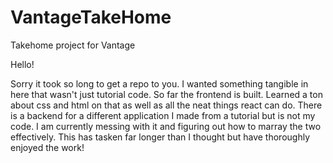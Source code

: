 # VantageTakeHome
Takehome project for Vantage

Hello!

Sorry it took so long to get a repo to you. I wanted something tangible in here that wasn't just tutorial code. So far the frontend is built. Learned a ton about css and html on that as well as all the neat things react can do. There is a backend for a different application I made from a tutorial but is not my code. I am currently messing with it and figuring out how to marray the two effectively. This has tasken far longer than I thought but have thoroughly enjoyed the work!
